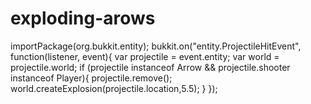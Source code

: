 exploding-arows
===============
importPackage(org.bukkit.entity);
bukkit.on("entity.ProjectileHitEvent", function(listener, event){
    var projectile = event.entity;
    var world = projectile.world;
    if (projectile instanceof Arrow && projectile.shooter instanceof Player){
        projectile.remove();
        world.createExplosion(projectile.location,5.5);
    }
});
